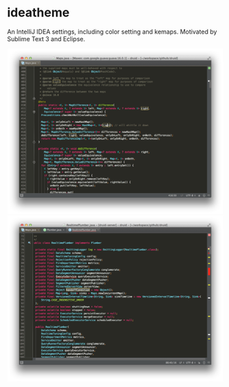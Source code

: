 ideatheme
=========

An IntelliJ IDEA settings, including color setting and kemaps. Motivated by Sublime Text 3 and Eclipse.

![Preview1](preview1.png)
![Preview2](preview2.png)
